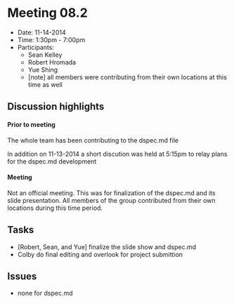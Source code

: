 # Meeting 08.2
- Date: 11-14-2014
- Time: 1:30pm - 7:00pm 
- Participants:
	- Sean Kelley
	- Robert Hromada
	- Yue Shing
	- [note] all members were contributing from their own locations at this time as well

## Discussion highlights

#### Prior to meeting
<p>
The whole team has been contributing to the dspec.md file

In addition on 11-13-2014 a short discution was held at 5:15pm to relay plans for the dspec.md development
</p>

#### Meeting
<p>
Not an official meeting.  This was for finalization of the dspec.md and its slide presentation.  All members of the group contributed from their own locations during this time period.  
</p>

## Tasks
- [Robert, Sean, and Yue] finalize the slide show and dspec.md
- Colby do final editing and overlook for project submittion

## Issues
- none for dspec.md